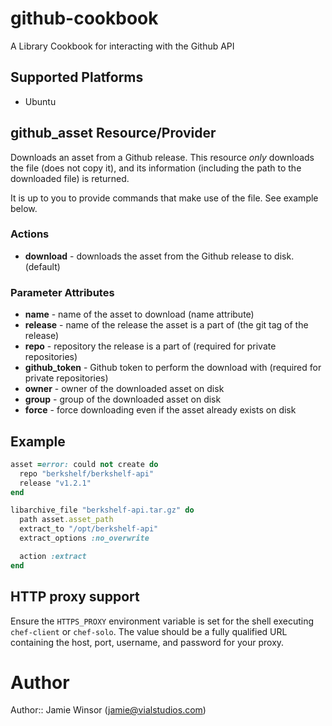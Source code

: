 # github-cookbook

A Library Cookbook for interacting with the Github API

## Supported Platforms

* Ubuntu

## github_asset Resource/Provider

Downloads an asset from a Github release. This resource *only* downloads the file (does not copy it), and its information (including the path to the downloaded file) is returned.

It is up to you to provide commands that make use of the file. See example below.

### Actions

- **download** - downloads the asset from the Github release to disk. (default)

### Parameter Attributes

- **name** - name of the asset to download (name attribute)
- **release** - name of the release the asset is a part of (the git tag of the release)
- **repo** - repository the release is a part of (required for private repositories)
- **github_token** - Github token to perform the download with (required for private repositories)
- **owner** - owner of the downloaded asset on disk
- **group** - group of the downloaded asset on disk
- **force** - force downloading even if the asset already exists on disk

## Example

```ruby
asset =error: could not create do
  repo "berkshelf/berkshelf-api"
  release "v1.2.1"
end

libarchive_file "berkshelf-api.tar.gz" do
  path asset.asset_path
  extract_to "/opt/berkshelf-api"
  extract_options :no_overwrite

  action :extract
end

```

## HTTP proxy support

Ensure the `HTTPS_PROXY` environment variable is set for the shell executing `chef-client` or `chef-solo`. The value should be a fully qualified URL containing the host, port, username, and password for your proxy.

# Author

Author:: Jamie Winsor (<jamie@vialstudios.com>)
